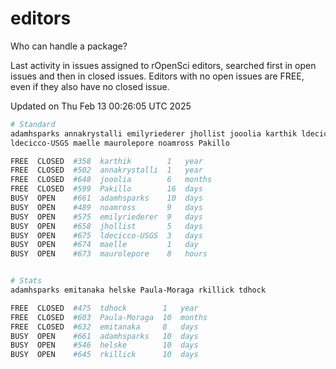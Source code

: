# editors

Who can handle a package?

Last activity in issues assigned to rOpenSci editors, searched first in open
issues and then in closed issues. Editors with no open issues are FREE, even if
they also have no closed issue.


Updated on Thu Feb 13 00:26:05 UTC 2025

```bash
# Standard
adamhsparks annakrystalli emilyriederer jhollist jooolia karthik ldecicco
ldecicco-USGS maelle maurolepore noamross Pakillo

FREE  CLOSED  #358  karthik        1   year
FREE  CLOSED  #502  annakrystalli  1   year
FREE  CLOSED  #648  jooolia        6   months
FREE  CLOSED  #599  Pakillo        16  days
BUSY  OPEN    #661  adamhsparks    10  days
BUSY  OPEN    #489  noamross       9   days
BUSY  OPEN    #575  emilyriederer  9   days
BUSY  OPEN    #658  jhollist       5   days
BUSY  OPEN    #675  ldecicco-USGS  3   days
BUSY  OPEN    #674  maelle         1   day
BUSY  OPEN    #673  maurolepore    8   hours


# Stats
adamhsparks emitanaka helske Paula-Moraga rkillick tdhock

FREE  CLOSED  #475  tdhock        1   year
FREE  CLOSED  #603  Paula-Moraga  10  months
FREE  CLOSED  #632  emitanaka     8   days
BUSY  OPEN    #661  adamhsparks   10  days
BUSY  OPEN    #546  helske        10  days
BUSY  OPEN    #645  rkillick      10  days
```
